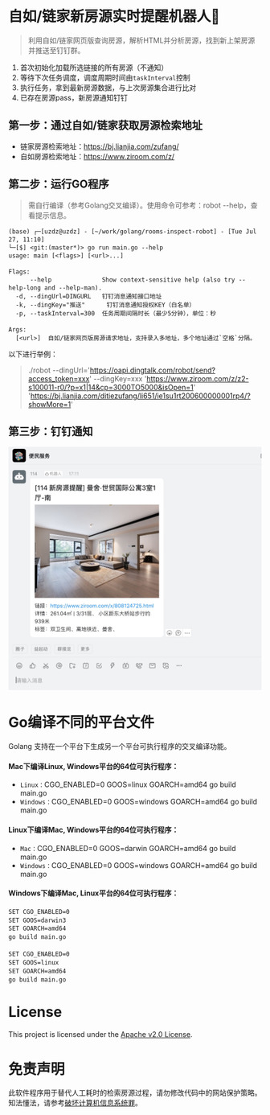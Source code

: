 # 自如/链家新房源实时提醒机器人🤖️

> 利用自如/链家网页版查询房源，解析HTML并分析房源，找到新上架房源并推送至钉钉群。

1. 首次初始化加载所选链接的所有房源（不通知）
2. 等待下次任务调度，调度周期时间由`taskInterval`控制
3. 执行任务，拿到最新房源数据，与上次房源集合进行比对
4. 已存在房源pass，新房源通知钉钉

## 第一步：通过自如/链家获取房源检索地址

* 链家房源检索地址：https://bj.lianjia.com/zufang/
* 自如房源检索地址：https://www.ziroom.com/z/

## 第二步：运行GO程序

> 需自行编译（参考Golang交叉编译）。使用命令可参考：robot --help，查看提示信息。


```shell script
(base) ┌─[uzdz@uzdz] - [~/work/golang/rooms-inspect-robot] - [Tue Jul 27, 11:10]
└─[$] <git:(master*)> go run main.go --help
usage: main [<flags>] [<url>...]

Flags:
      --help              Show context-sensitive help (also try --help-long and --help-man).
  -d, --dingUrl=DINGURL   钉钉消息通知接口地址
  -k, --dingKey="推送"      钉钉消息通知授权KEY（白名单）
  -p, --taskInterval=300  任务周期间隔时长（最少5分钟），单位：秒

Args:
  [<url>]  自如/链家网页版房源请求地址，支持录入多地址，多个地址通过`空格`分隔。
```

以下进行举例：

> ./robot --dingUrl='https://oapi.dingtalk.com/robot/send?access_token=xxx' --dingKey=xxx 'https://www.ziroom.com/z/z2-s100011-r0/?p=x1|14&cp=3000TO5000&isOpen=1' 'https://bj.lianjia.com/ditiezufang/li651/ie1su1rt200600000001rp4/?showMore=1'
>
## 第三步：钉钉通知

![](images/FCEF686C-A8A1-4FD5-AE75-038CA48A13E0.png)

# Go编译不同的平台文件

Golang 支持在一个平台下生成另一个平台可执行程序的交叉编译功能。

#### Mac下编译Linux, Windows平台的64位可执行程序：

* `Linux：`CGO_ENABLED=0 GOOS=linux GOARCH=amd64 go build main.go
* `Windows：`CGO_ENABLED=0 GOOS=windows GOARCH=amd64 go build main.go

#### Linux下编译Mac, Windows平台的64位可执行程序：

* `Mac：`CGO_ENABLED=0 GOOS=darwin GOARCH=amd64 go build main.go
* `Windows：`CGO_ENABLED=0 GOOS=windows GOARCH=amd64 go build main.go

#### Windows下编译Mac, Linux平台的64位可执行程序：

```bash
SET CGO_ENABLED=0
SET GOOS=darwin3
SET GOARCH=amd64
go build main.go

SET CGO_ENABLED=0
SET GOOS=linux
SET GOARCH=amd64
go build main.go
```

# License

This project is licensed under the [Apache v2.0 License](https://github.com/apache/skywalking-cli/blob/master/LICENSE).

# 免责声明

此软件程序用于替代人工耗时的检索房源过程，请勿修改代码中的网站保护策略。知法懂法，请参考[破坏计算机信息系统罪](https://www.66law.cn/zuiming/276.aspx)。
